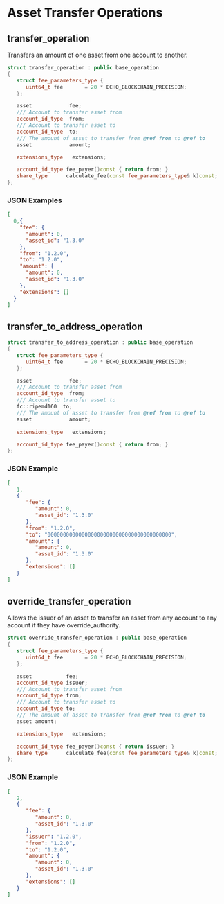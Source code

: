 # Asset Transfer Operations

## transfer_operation

Transfers an amount of one asset from one account to another.

```cpp
struct transfer_operation : public base_operation
{
   struct fee_parameters_type {
      uint64_t fee       = 20 * ECHO_BLOCKCHAIN_PRECISION;
   };

   asset            fee;
   /// Account to transfer asset from
   account_id_type  from;
   /// Account to transfer asset to
   account_id_type  to;
   /// The amount of asset to transfer from @ref from to @ref to
   asset            amount;

   extensions_type   extensions;

   account_id_type fee_payer()const { return from; }
   share_type      calculate_fee(const fee_parameters_type& k)const;
};
```

### JSON Examples

```json
[
  0,{
    "fee": {
      "amount": 0,
      "asset_id": "1.3.0"
    },
    "from": "1.2.0",
    "to": "1.2.0",
    "amount": {
      "amount": 0,
      "asset_id": "1.3.0"
    },
    "extensions": []
  }
]
```

## transfer_to_address_operation

```cpp
struct transfer_to_address_operation : public base_operation
{
   struct fee_parameters_type {
      uint64_t fee       = 20 * ECHO_BLOCKCHAIN_PRECISION;
   };

   asset            fee;
   /// Account to transfer asset from
   account_id_type  from;
   /// Account to transfer asset to
   fc::ripemd160  to;
   /// The amount of asset to transfer from @ref from to @ref to
   asset            amount;

   extensions_type   extensions;

   account_id_type fee_payer()const { return from; }
};
```

### JSON Example

```json
[
   1,
   {
      "fee": {
         "amount": 0,
         "asset_id": "1.3.0"
      },
      "from": "1.2.0",
      "to": "0000000000000000000000000000000000000000",
      "amount": {
         "amount": 0,
         "asset_id": "1.3.0"
      },
      "extensions": []
   }
]
```

## override_transfer_operation

Allows the issuer of an asset to transfer an asset from any account to any account if they have override_authority.

```cpp
struct override_transfer_operation : public base_operation
{
   struct fee_parameters_type {
      uint64_t fee       = 20 * ECHO_BLOCKCHAIN_PRECISION;
   };

   asset           fee;
   account_id_type issuer;
   /// Account to transfer asset from
   account_id_type from;
   /// Account to transfer asset to
   account_id_type to;
   /// The amount of asset to transfer from @ref from to @ref to
   asset amount;

   extensions_type   extensions;

   account_id_type fee_payer()const { return issuer; }
   share_type      calculate_fee(const fee_parameters_type& k)const;
};
```

### JSON Example

```json
[
   2,
   {
      "fee": {
         "amount": 0,
         "asset_id": "1.3.0"
      },
      "issuer": "1.2.0",
      "from": "1.2.0",
      "to": "1.2.0",
      "amount": {
         "amount": 0,
         "asset_id": "1.3.0"
      },
      "extensions": []
   }
]
```
